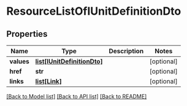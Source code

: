 # ResourceListOfIUnitDefinitionDto

## Properties
Name | Type | Description | Notes
------------ | ------------- | ------------- | -------------
**values** | [**list[IUnitDefinitionDto]**](IUnitDefinitionDto.md) |  | [optional] 
**href** | **str** |  | [optional] 
**links** | [**list[Link]**](Link.md) |  | [optional] 

[[Back to Model list]](../README.md#documentation-for-models) [[Back to API list]](../README.md#documentation-for-api-endpoints) [[Back to README]](../README.md)


